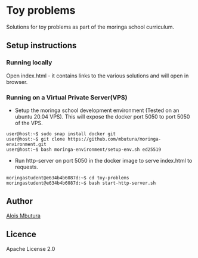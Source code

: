 # Toy problems

Solutions for toy problems as part of the moringa school curriculum.

## Setup instructions

### Running locally

  Open index.html - it contains links to the various solutions and will open in browser.

### Running on a Virtual Private Server(VPS)

- Setup the moringa school development environment (Tested on an ubuntu 20.04 VPS). This will expose the docker port 5050 to port 5050 of the VPS.

```console
user@host:~$ sudo snap install docker git
user@host:~$ git clone https://github.com/mbutura/moringa-environment.git
user@host:~$ bash moringa-environment/setup-env.sh ed25519
```
- Run http-server on port 5050 in the docker image to serve index.html to requests.

```console
moringastudent@e634b4b6087d:~$ cd toy-problems
moringastudent@e634b4b6087d:~$ bash start-http-server.sh
```

## Author

[Alois Mbutura](mailto:alois.mbutura@student.moringaschool.com)

## Licence

Apache License 2.0